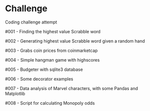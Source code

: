 # Challenge
Coding challenge attempt

#001 - Finding the highest value Scrabble word

#002 - Generating highest value Scrabble word given a random hand

#003 - Grabs coin prices from coinmarketcap 

#004 - Simple hangman game with highscores

#005 - Budgeter with sqlite3 database 

#006 - Some decorator examples

#007 - Data analysis of Marvel characters, with some Pandas and Matplotlib

#008 - Script for calculating Monopoly odds
